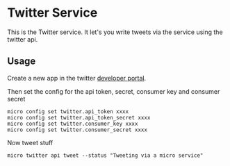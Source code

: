 # Twitter Service

This is the Twitter service. It let's you write tweets via the service using the twitter api.

## Usage

Create a new app in the twitter [developer portal](https://developer.twitter.com/en/apps).

Then set the config for the api token, secret, consumer key and consumer secret

```
micro config set twitter.api_token xxxx
micro config set twitter.api_token_secret xxxx
micro config set twitter.consumer_key xxxx
micro config set twitter.consumer_secret xxxx
```

Now tweet stuff

```
micro twitter api tweet --status "Tweeting via a micro service"
```
